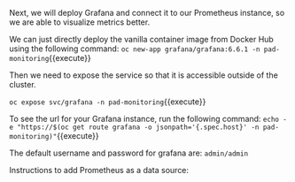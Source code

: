 Next, we will deploy Grafana and connect it to our Prometheus instance, so we are able to visualize metrics better.

We can just directly deploy the vanilla container image from Docker Hub using the following command:
`oc new-app grafana/grafana:6.6.1 -n pad-monitoring`{{execute}}

Then we need to expose the service so that it is accessible outside of the cluster.

`oc expose svc/grafana -n pad-monitoring`{{execute}}

To see the url for your Grafana instance, run the following command:
`echo -e "https://$(oc get route grafana -o jsonpath='{.spec.host}' -n pad-monitoring)"`{{execute}}

The default username and password for grafana are: `admin/admin`

Instructions to add Prometheus as a data source:
